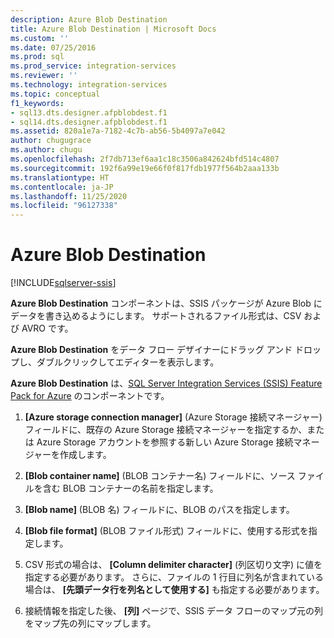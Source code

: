 ```yaml
---
description: Azure Blob Destination
title: Azure Blob Destination | Microsoft Docs
ms.custom: ''
ms.date: 07/25/2016
ms.prod: sql
ms.prod_service: integration-services
ms.reviewer: ''
ms.technology: integration-services
ms.topic: conceptual
f1_keywords:
- sql13.dts.designer.afpblobdest.f1
- sql14.dts.designer.afpblobdest.f1
ms.assetid: 820a1e7a-7182-4c7b-ab56-5b4097a7e042
author: chugugrace
ms.author: chugu
ms.openlocfilehash: 2f7db713ef6aa1c18c3506a842624bfd514c4807
ms.sourcegitcommit: 192f6a99e19e66f0f817fdb1977f564b2aaa133b
ms.translationtype: HT
ms.contentlocale: ja-JP
ms.lasthandoff: 11/25/2020
ms.locfileid: "96127338"
---
```

# <a name="azure-blob-destination"></a>Azure Blob Destination

[!INCLUDE[sqlserver-ssis](../../includes/applies-to-version/sqlserver-ssis.md)]


 **Azure Blob Destination** コンポーネントは、SSIS パッケージが Azure Blob にデータを書き込めるようにします。 サポートされるファイル形式は、CSV および AVRO です。 
   
 **Azure Blob Destination** をデータ フロー デザイナーにドラッグ アンド ドロップし、ダブルクリックしてエディターを表示します。  
  
 **Azure Blob Destination** は、[SQL Server Integration Services (SSIS) Feature Pack for Azure](../../integration-services/azure-feature-pack-for-integration-services-ssis.md) のコンポーネントです。  
  
1.  **[Azure storage connection manager]** (Azure Storage 接続マネージャー) フィールドに、既存の Azure Storage 接続マネージャーを指定するか、または Azure Storage アカウントを参照する新しい Azure Storage 接続マネージャーを作成します。  
  
2.  **[Blob container name]** (BLOB コンテナー名) フィールドに、ソース ファイルを含む BLOB コンテナーの名前を指定します。  
  
3.  **[Blob name]** (BLOB 名) フィールドに、BLOB のパスを指定します。  
  
4.  **[Blob file format]** (BLOB ファイル形式) フィールドに、使用する形式を指定します。  
  
5.  CSV 形式の場合は、 **[Column delimiter character]** (列区切り文字) に値を指定する必要があります。 さらに、ファイルの 1 行目に列名が含まれている場合は、 **[先頭データ行を列名として使用する]** も指定する必要があります。  
  
6.  接続情報を指定した後、 **[列]** ページで、SSIS データ フローのマップ元の列をマップ先の列にマップします。  
  
  
